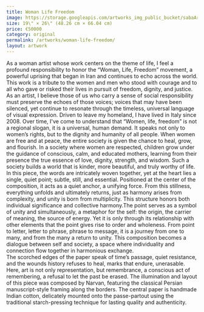 ```yaml
---
title: Woman Life Freedom
image: https://storage.googleapis.com/artworks_img_public_bucket/sabaArtGallery/WomanLifeFreedom/thumbnail/Woman-Life-Freedom-S-01.jpg
size: 19\" × 26\" (48.26 cm × 66.04 cm)
price: €50000
category: original
permalink: /artworks/woman-life-freedom/
layout: artwork
---
```



As a woman artist whose work centers on the theme of life, I feel a profound responsibility to honor the “Woman, Life, Freedom” movement, a powerful uprising that began in Iran and continues to echo across the world.
This work is a tribute to the women and men who stood with courage and to all who gave or risked their lives in pursuit of freedom, dignity, and justice. As an artist, I believe those of us who carry a sense of social responsibility must preserve the echoes of those voices; voices that may have been silenced, yet continue to resonate through the timeless, universal language of visual expression.
Driven to leave my homeland, I have lived in Italy since 2008. Over time, I've come to understand that “Women, life, freedom” is not a regional slogan, it is a universal, human demand. It speaks not only to women’s rights, but to the dignity and humanity of all people. When women are free and at peace, the entire society is given the chance to heal, grow, and flourish.
In a society where women are respected, children grow under the guidance of conscious, calm, and educated mothers, learning from their presence the true essence of love, dignity, strength, and wisdom. Such a society builds a world that is kinder, more beautiful, and truly worthy of life.
In this piece, the words are intricately woven together, yet at the heart lies a single, quiet point; subtle, still, and essential. Positioned at the center of the composition, it acts as a quiet anchor, a unifying force. From this stillness, everything unfolds and ultimately returns, just as harmony arises from complexity, and unity is born from multiplicity.
This structure honors both individual significance and collective harmony.The point serves as a symbol of unity and simultaneously, a metaphor for the self: the origin, the carrier of meaning, the source of energy. Yet it is only through its relationship with other elements that the point gives rise to order and wholeness. From point to letter, letter to phrase, phrase to message, it is a journey from one to many, and from the many a return to unity.
This composition becomes a dialogue between self and society, a space where individuality and connection flow together in harmonious exchange.  
The scorched edges of the paper speak of time’s passage, quiet resistance, and the wounds history refuses to heal, marks that endure, unerasable. Here, art is not only representation, but remembrance, a conscious act of remembering, a refusal to let the past be erased.
The illumination and layout of this piece was composed by Narvan, featuring the classical Persian manuscript-style framing along the borders. The central paper is handmade Indian cotton, delicately mounted onto the passe-partout using the traditional starch-pressing technique for lasting quality and authenticity.
